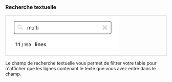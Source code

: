 ### Recherche textuelle

<div style="border: thin solid lightgrey;">
  <img
    alt="TUTORIAL-ACTIONS-SEARCH_TEXT"
    src="https://raw.githubusercontent.com/multi-coop/datami-website-content/main/images/tutorial/edition-preview-csv-search.png"
    />
</div>

Le champ de recherche textuelle vous permet de filtrer votre table pour n'afficher que les lignes contenant le texte que vous avez entré dans le champ.
